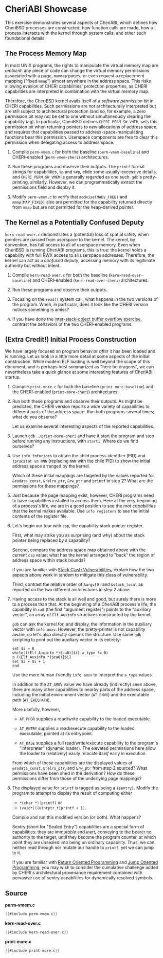 # CheriABI Showcase

This exercise demonstrates several aspects of CheriABI, which defines how
CheriBSD processes are constructed, how function calls are made, how a process
interacts with the kernel through system calls, and other such foundational
details.

## The Process Memory Map

In most UNIX programs, the rights to manipulate the virtual memory map are
*ambient*: any piece of code can change the virtual memory permissions
associated with a page, `munmap` pages, or even request a replacement mapping
("fixed `mmap`") almost anywhere in the address space.  This risks allowing
evasion of CHERI capabilities' protection properties, as CHERI capabilities are
interpreted in combination with the virtual memory map.

Therefore, the CheriBSD kernel avails itself of a *software permission* bit in
CHERI capabilities.  Such permissions are not architecturally interpreted but
are still subject to architectural protection (and so, for example, a zero
permission bit may not be set to one without simultaneously clearing the
capability tag).  In particular, CheriBSD defines `CHERI_PERM_SW_VMEM`, sets
this permission bit when returning pointers to *new* allocations of address
space, and requires that capabilities passed to address-space-manipulating
functions bear this permission.  Userspace components are free to clear this
permission when delegating access to address space.

1. Compile `perm-vmem.c` for both the baseline (`perm-vmem-baseline`) and
   CHERI-enabled (`perm-vmem-cheri`) architectures.

2. Run these programs and observe their outputs.  The `printf` format strings
   for capabilities, `%p` and `%#p`, elide some usually-excessive details, and
   `CHERI_PERM_SW_VMEM` is generally regarded as one such.  `gdb`'s
   pretty-printing, similarly.  However, we can programmatically extract the
   permissions field and display it.

3. Modify `perm-vmem.c` to verify that `madvise(MADV_FREE)` and
   `mmap(MAP_FIXED)` also are permitted for the capability returned directly
   from `mmap` but are not permitted for the heap-derived pointer.

## The Kernel as a Potentially Confused Deputy

`kern-read-over.c` demonstrates a (potential) loss of spatial safety when
pointers are passed from userspace to the kernel.  The kernel, by convention,
has full access to all of userspace memory.  Even when CheriBSD is running
CheriABI programs, this is true: the kernel holds a capability with full RWX
access to all userspace addresses.  Therefore, the kernel can act as a
*confused deputy*, accessing memory with its legitimate authority but without
intent.

1. Compile `kern-read-over.c` for both the baseline (`kern-read-over-baseline`)
   and CHERI-enabled (`kern-read-over-cheri`) architectures.

2. Run these programs and observe their outputs.

3. Focusing on the `read()` system call, what happens in the two versions of the
   program.  When, in particular, does it look like the CHERI version notices
   something is amiss?

4. If you have done the [inter-stack-object buffer overflow
   exercise](../buffer-overflow-stack), contrast the behaviors of the two
   CHERI-enabled programs.

## (Extra Credit!) Initial Process Construction

We have largely focused on program behavior *after* it has been loaded and is
running.  Let us look in a little more detail at some aspects of the initial
construction.  While modern ELF loading is well beyond the scope of this
document, and is perhaps best summarized as "here be dragons", we can
nevertheless take a quick glance at some interesting features of CheriABI
startup.

1. Compile `print-more.c` for both the baseline (`print-more-baseline`) and the
   CHERI-enabled (`print-more-cheri`) architectures.

2. Run both these programs and observe their outputs.  As might be predicted,
   the CHERI version reports a wide variety of capabilities to different parts
   of the address space.  Run both programs several times; what do you observe?

   Let us examine several interesting aspects of the reported capabilities.

3. Launch `gdb ./print-more-cheri` and have it start the program and stop before
   running any instructions, with `starti`.  Where do we find ourselves?

4. Use `info inferiors` to obtain the child process identifier (PID) and
   `!procstat vm NNN` (replacing `NNN` with the child PID) to show the initial
   address space arranged by the kernel.

   Which of these initial mappings are targeted by the values reported for
   `&rodata_const`, `&relro_ptr`, `&rw_ptr` and `printf` in step 2?  What are
   the permissions for these mappings?

5. Just because the page mapping exist, however, CHERI programs need to have
   capabilities installed to access them.  Here at the very beginning of a
   process's life, we are in a good position to see the *root capabilities*
   that the kernel makes available.  Use `info registers` to see the initial
   contents of the register file.

6. Let's begin our tour with `csp`, the capability stack pointer register.

   First, what may strike you as surprising (and why) about the stack pointer
   being replaced by a capability?

   Second, compare the address space map obtained above with the current `csp`
   value; what has the kernel arranged to "back" the region of address space
   within stack bounds?

   If you are familiar with [Stack Clash
   Vulnerabilities](https://blog.qualys.com/vulnerabilities-threat-research/2017/06/19/the-stack-clash),
   explain how the two aspects above work in tandem to mitigate this class of
   vulnerability.

   Third, contrast the relative order of `&argv[0]` and `&stack_local` as
   reported on the two different architectures in step 2 above.

7. Having access to the stack is all well and good, but surely there is more to
   a process than that.  At the beginning of a CheriABI process's life, the
   capability in `ca0` (the first "argument register") points to the "auxiliary
   vector", an array of `Elf_Auxinfo` structures constructed by the kernel.

   `gdb` can ask the kernel for, and display, the information in the auxiliary
   vector with `info auxv`.  However, the pretty-printer is not capability
   aware, so let's also directly spelunk the structure.  Use some `gdb`
   scripting to print out the auxiliary vector in its entirety:
   ```
   set $i = 0
   while(((Elf_Auxinfo *)$ca0)[$i].a_type != 0)
   p ((Elf_Auxinfo *)$ca0)[$i]
   set $i = $i + 1
   end
   ```
   Use the more human-friendly `info auxv` to interpret the `a_type` values.

   In addition to the `AT_ARGV` value we have already (indirectly) seen above,
   there are many other capabilities to nearby parts of the address space,
   including the initial environment vector (`AT_ENVV`) and the executable path
   (`AT_EXECPATH`).

   More usefully, however,

   - `AT_PHDR` supplies a read/write capability to the loaded executable.

   - `AT_ENTRY` supplies a read/execute capability to the loaded executable,
     pointed at its entrypoint.

   - `AT_BASE` supplies a full read/write/execute capability to the program's
     "interpreter" (dynamic loader).  The elevated permissions here allow the
     loader to (relatively) easily relocate *itself* early in execution.

   From which of these capabilities are the displayed values of `&rodata_const`,
   `&relro_ptr`, and `&rw_ptr` from step 2 sourced?  What permissions have been
   shed in the derivation?  How do these permissions differ from those of the
   underlying page mappings?

8. The displayed value for `printf` is tagged as being a `(sentry)`.
   Modify the program to attempt to display the result of computing either

   - `*(char *)(printf)` or
   - `(void*)((uintptr_t)printf + 1)`.

   Compile and run this modified version (or both).  What happens?

   Sentry (short for "Sealed Entry") capabilities are a special form of
   capabilities: they are *immutable* and *inert*, conveying to the bearer no
   authority to the target, until they become the program counter, at which
   point they are unsealed into being an ordinary capability.  Thus, we can
   neither read through nor mutate our handle to `printf`, yet we can jump to
   it.

   If you are familiar with [Return Oriented
   Programming](https://hovav.net/ucsd/dist/geometry.pdf) and [Jump Oriented
   Programming](https://www.csc2.ncsu.edu/faculty/xjiang4/pubs/ASIACCS11.pdf),
   you may wish to consider the cumulative challenge added by CHERI's
   architectural provenance requirement combined with pervasive use of sentry
   capabilities for dynamically resolved symbols.

## Source

**perm-vmem.c**
```C
{{#include perm-vmem.c}}
```

**kern-read-over.c**
```C
{{#include kern-read-over.c}}
```

**print-more.c**
```C
{{#include print-more.c}}
```
